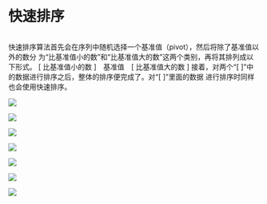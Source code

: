 # 快速排序

###### 
快速排序算法首先会在序列中随机选择一个基准值（pivot），然后将除了基准值以外的数分
为“比基准值小的数”和“比基准值大的数”这两个类别，再将其排列成以下形式。
[ 比基准值小的数 ] 基准值 [ 比基准值大的数 ]
接着，对两个“[ ]”中的数据进行排序之后，整体的排序便完成了。对“[ ]”里面的数据
进行排序时同样也会使用快速排序。

![](http://m.qpic.cn/psb?/V11mcXK244wGyf/SYcZ9oShOuIY7ZgvDBsP2ZVtXdhjUPZRrqWNpgMQ.LM!/b/dLgAAAAAAAAA&bo=vAIuAgAAAAADB7A!&rf=viewer_4)

![](http://m.qpic.cn/psb?/V11mcXK244wGyf/Fu44oXTqxToekmPdKwzKD93uhmNalAaCf7pWn4hC2EM!/b/dFIBAAAAAAAA&bo=vAJuAwAAAAADF.E!&rf=viewer_4)

![](http://m.qpic.cn/psb?/V11mcXK244wGyf/vW.ssm9JSBByNqU*XEaTmFmiHXyL*qMdSbRurGaT*2g!/b/dL8AAAAAAAAA&bo=wAJsAwAAAAADF58!&rf=viewer_4)

![](http://m.qpic.cn/psb?/V11mcXK244wGyf/T3rXZiVHmaRhxJH1IcDNQww0GqyrluPsQqsoJBQYETw!/b/dL4AAAAAAAAA&bo=vgJsAwAAAAADF.E!&rf=viewer_4)

![](http://m.qpic.cn/psb?/V11mcXK244wGyf/hEpG9kg8ZbFB8n.23Jw4arf3n9d5LYDLPY*Ly8Yxk2g!/b/dFMBAAAAAAAA&bo=vgJwAwAAAAADJ80!&rf=viewer_4)

![](http://m.qpic.cn/psb?/V11mcXK244wGyf/V5cgyFrbgsxBKA3c3vnQ8zGnhLeneUbdQHjfm6ZTay8!/b/dFMBAAAAAAAA&bo=vgJsAwAAAAADF.E!&rf=viewer_4)

![](http://m.qpic.cn/psb?/V11mcXK244wGyf/XKAeUfjLXeWYa7qCoQTMSwkzm5cj3kimKQ.OVCcFFx4!/b/dDYBAAAAAAAA&bo=ugIAAQAAAAADF4s!&rf=viewer_4)